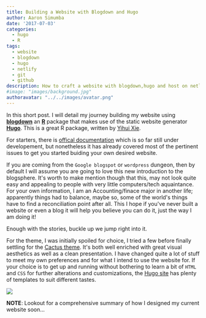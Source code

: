 ```yaml
---
title: Building a Website with Blogdown and Hugo
author: Aaron Simumba
date: '2017-07-03'
categories:
  - hugo
  - R
tags:
  - website
  - blogdown
  - hugo
  - netlify
  - git
  - github
description: How to craft a website with blogdown,hugo and host on netlify
#image: "images/background.jpg"
authoravatar: "../../images/avatar.png"
---
```



In this short post. I will detail my journey building my website using [__blogdown__](https://github/rstudio/blogdown) an [__R__](https://r-project.org) package that makes use of the static website generator [__Hugo__](https://gohugo.io). This is a great R package, written by [Yihui Xie](https://yihui.name/en). 

For starters, there is [offical documentation](https://bookdown.org/yihui/blogdown/) which is so far still under developement, but nonetheless it has already covered most of the pertinent issues to get you started buiding your own desired website. 

If you are coming from the `Google blogspot` or `wordpress` dungeon, then by default I will assume you are going to love this new introduction to the blogsphere. It's worth to make mention though that this, may not look quite easy and appealing to people with very little computers/tech aquaintance. For your own information, I am an Accounting/finace major in another life; apparently things had to balance, maybe so, some of the world's things have to find a reconciliation point after all. This I hope if you've never built a website or even a blog it will help you believe you can do it, just the way I am doing it!

Enough with the stories, buckle up we jump right into it.

For the theme, I was initially spoiled for choice, I tried a few before finally settling for the [Cactus theme](https://themes.gohugo.io/cactus/). It's both well enriched with great visual aesthetics as well as a clean presentation. I have changed quite a lot of stuff to meet my own preferences and for what I intend to use the website for. If your choice is to get up and running without bothering to learn a bit of `HTML` and `CSS` for further alterations and customizations, the [Hugo site](https://themes.gohugo.io/) has plenty of templates to suit different tastes.

![](https://user-images.githubusercontent.com/24398851/30351045-2fa78596-9822-11e7-916b-18cc3e551562.png)

**NOTE**: Lookout for a comprehensive summary of how I designed my current website soon...
